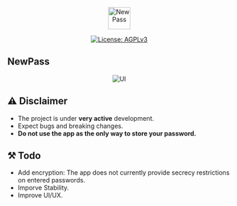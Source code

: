 <p align="center">
  <img src="https://github.com/6eero/NewPass/assets/114809573/f710203b-fff3-4774-8a9c-03b0dec2e03d" width="50" title="NewPass">
</p>
<p align="center">
  <a href="https://opensource.org/license/agpl-v3"><img src="https://img.shields.io/badge/License-AGPL_v3-blue.svg?color=3F51B5&style=for-the-badge&label=License&logoColor=000000&labelColor=ececec" alt="License: AGPLv3"></a>
</p>

## NewPass
<p align="center">
   <img src="https://github.com/6eero/NewPass/assets/114809573/bd89f3f2-8e3d-440f-9b04-0207b52d6d5f" title="UI">
</p>

## ⚠️ Disclaimer
- The project is under **very active** development.
- Expect bugs and breaking changes.
- **Do not use the app as the only way to store your password.**

## ⚒️ Todo
- Add encryption: The app does not currently provide secrecy restrictions on entered passwords.
- Imporve Stability.
- Improve UI/UX.
